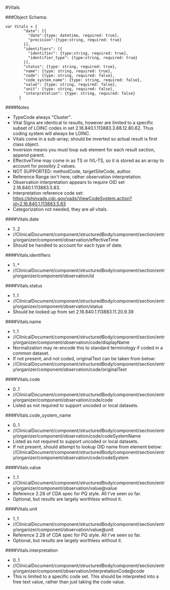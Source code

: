 #Vitals

###Object Schema:
```
var Vitals = {
        "date": [{
          "date":{type: datetime, required: true},
          "precision":{type:string, required: true}
        }],
        "identifiers": [{
          "identifier": {type:string, required: true},
          "identifier_type": {type:string, required: true}
        }],
        "status": {type: string, required: true},
        "name": {type: string, required: true},
        "code": {type: string, required: false},
        "code_system_name": {type: string, required: false},
        "value": {type: string, required: false},
        "unit": {type: string, required: false},
        "interpretation": {type: string, required: false}
      }
```

####Notes
- TypeCode always "Cluster".
- Vital Signs are identical to results, however are limited to a specific subset of LOINC codes in set 2.16.840.1.113883.3.88.12.80.62.  Thus coding system will always be LOINC.
- Vitals come in a sub-array; should be inverted so actual result is first class object.
- Inversion means you must loop sub element for each result section, append parent.
- EffectiveTime may come in as TS or IVL-TS, so it is stored as an array to account for possibly 2 values.
- NOT SUPPORTED:  methodCode, targetSiteCode, author.
- Reference Range isn't here, rather observation interpretation.
- Observation interpretation appears to require OID set 2.16.840.1.113883.5.83.
- Interpretation reference code set:  https://phinvads.cdc.gov/vads/ViewCodeSystem.action?id=2.16.840.1.113883.5.83
- Categorization not needed, they are all vitals.

####Vitals.date
- 1..2
- //ClinicalDocument/component/structuredBody/component/section/entry/organizer/component/observation/effectiveTime
- Should be handled to account for each type of date.

####Vitals.identifiers
- 1..*
- //ClinicalDocument/component/structuredBody/component/section/entry/organizer/component/observation/id

####Vitals.status
- 1..1
- //ClinicalDocument/component/structuredBody/component/section/entry/organizer/component/observation/status
- Should be looked up from set 2.16.840.1.113883.11.20.9.39

####Vitals.name
- 1..1
- //ClinicalDocument/component/structuredBody/component/section/entry/organizer/component/observation/code/displayName
- Normalization may re-encode this to standard terminology if coded in a common dataset.
- If not present, and not coded, originalText can be taken from below:
- //ClinicalDocument/component/structuredBody/component/section/entry/organizer/component/observation/code/originalText

####Vitals.code
- 0..1
- //ClinicalDocument/component/structuredBody/component/section/entry/organizer/component/observation/code/code
- Listed as not required to support uncoded or local datasets.

####Vitals.code_system_name
- 0..1
- //ClinicalDocument/component/structuredBody/component/section/entry/organizer/component/observation/code/codeSystemName
- Listed as not required to support uncoded or local datasets.
- If not present, should attempt to lookup OID name from element below:
//ClinicalDocument/component/structuredBody/component/section/entry/organizer/component/observation/code/codeSystem

####Vitals.value
- 1..1
- //ClinicalDocument/component/structuredBody/component/section/entry/organizer/component/observation/value@value
- Reference 2.28 of CDA spec for PQ style.  All I've seen so far.
- Optional, but results are largely worthless without it.

####Vitals.unit
- 1..1
- //ClinicalDocument/component/structuredBody/component/section/entry/organizer/component/observation/value@unit
- Reference 2.28 of CDA spec for PQ style.  All I've seen so far.
- Optional, but results are largely worthless without it.

####Vitals.interpretation
- 0..1
- //ClinicalDocument/component/structuredBody/component/section/entry/organizer/component/observation/interpretationCode@code
- This is limited to a specific code set.  This should be interpreted into a free text value, rather than just taking the code value.

